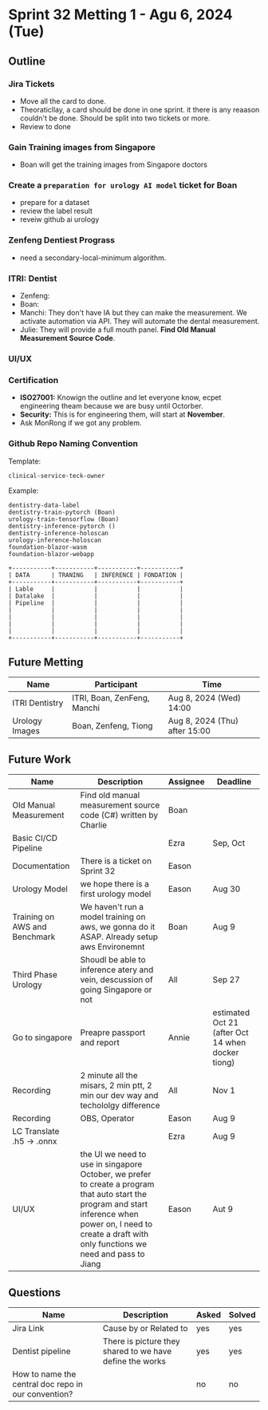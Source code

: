# Sprint 32 Metting 1 - Agu 6, 2024 (Tue)
## Outline


### Jira Tickets
- Move all the card to done.
- Theoraticllay, a card should be done in one sprint. it there is any reaason couldn't be done. Should be split into two tickets or more.
- Review to done
### Gain Training images from Singapore
- Boan will get the training images from Singapore doctors 
### Create a `preparation for urology AI model` ticket for Boan
- prepare for a dataset
- review the label result
- reveiw github ai urology
### Zenfeng Dentiest Prograss
- need a secondary-local-minimum algorithm.
### ITRI: Dentist
- Zenfeng: 
- Boan:
- Manchi: They don't have IA but they can make the measurement. We activate automation via API. They will automate the dental measurement.
- Julie: They will provide a full mouth panel. **Find Old Manual Measurement Source Code**.
### UI/UX
### Certification
- **ISO27001:** Knowign the outline and let everyone know, ecpet engineering theam because we are busy until Octorber.
- **Security:** This is for engineering them, will start at **November**.
- Ask MonRong if we got any problem.
### Github Repo Naming Convention
Template:
```
clinical-service-teck-owner
```
Example:
```
dentistry-data-label 
dentistry-train-pytorch (Boan)
urology-train-tensorflow (Boan)
dentistry-inference-pytorch ()
dentistry-inference-holoscan
urology-inference-holoscan
foundation-blazor-wasm
foundation-blazor-webapp

```
```
+-----------+-----------+-----------+-----------+
| DATA      | TRANING   | INFERENCE | FONDATION |
+-----------+-----------+-----------+-----------+
| Lable     |           |           |           |
| Datalake  |           |           |           |
| Pipeline  |           |           |           | 
|           |           |           |           | 
|           |           |           |           | 
|           |           |           |           | 
|           |           |           |           |
+-----------+-----------+-----------+-----------+ 
```

 
## Future Metting
|Name|Participant|Time|
|-|-|-|
|ITRI Dentistry|ITRI, Boan, ZenFeng, Manchi|Aug 8, 2024 (Wed) 14:00|
|Urology Images|Boan, Zenfeng, Tiong|Aug 8, 2024 (Thu) after 15:00|
## Future Work
|Name|Description|Assignee|Deadline|
|-|-|-|-|
|Old Manual Measurement|Find old manual measurement source code (C#) written by Charlie|Boan||
|Basic CI/CD Pipeline||Ezra|Sep, Oct|
|Documentation|There is a ticket on Sprint 32|Eason||
|Urology Model|we hope there is a first urology model|Eason|Aug 30|
|Training on AWS and Benchmark|We haven't run a model training on aws, we gonna do it ASAP. Already setup aws Environemnt|Boan|Aug 9|
|Third Phase Urology|Shoudl be able to inference atery and vein, descussion of going Singapore or not|All|Sep 27|
|Go to singapore|Preapre passport and report|Annie|estimated Oct 21 (after Oct 14 when docker tiong)|
|Recording|2 minute all the misars, 2 min ptt, 2 min our dev way and techololgy difference|All|Nov 1|
|Recording|OBS, Operator|Eason|Aug 9|
|LC Translate .h5 -> .onnx||Ezra|Aug 9|
|UI/UX|the UI we need to use in singapore October, we prefer to create a program that auto start the program and start inference when power on, I need to create a draft with only functions we need and pass to Jiang|Eason|Aut 9|
## Questions
|Name|Description|Asked|Solved|
|-|-|-|-|
|Jira Link|Cause by or Related to|yes|yes|
|Dentist pipeline|There is picture they shared to we have define the works|yes|yes|
|How to name the central doc repo in our convention?||no|no|
